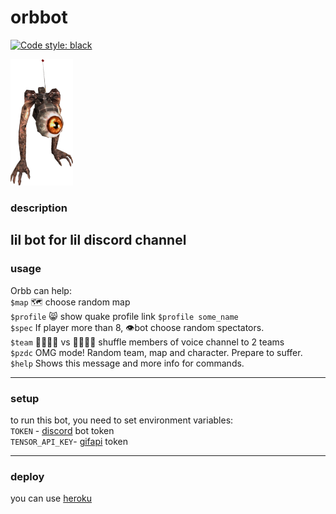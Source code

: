 # orbbot
[![Code style: black](https://img.shields.io/badge/code%20style-black-000000.svg)](https://github.com/psf/black)

<img src="orbb.png" width="100">

### description
lil bot for lil discord channel
---
### usage
Orbb can help:  
`$map`     🗺️ choose random map  
`$profile` 😸 show quake profile link `$profile some_name`  
`$spec`    If player more than 8, 👁️bot choose random spectators.  
`$team`    👨‍👩‍👧‍👦 vs 👨‍👨‍👧‍👧 shuffle members of voice channel to 2 teams  
`$pzdc`    OMG mode! Random team, map and character. Prepare to suffer.  
`$help`    Shows this message and more info for commands.


---
### setup
to run this bot, you need to set environment variables:  
`TOKEN` - [discord](https://discord.com/developers/docs/intro) bot token  
`TENSOR_API_KEY`- [gifapi](https://tenor.com/gifapi/documentation) token 

---
### deploy
you can use [heroku](https://www.heroku.com/)